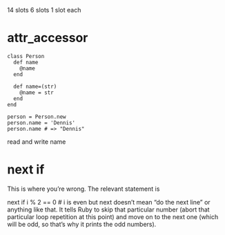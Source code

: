 14 slots 6 slots
1 slot each

# attr_accessor

```
class Person
  def name
    @name
  end

  def name=(str)
    @name = str
  end
end

person = Person.new
person.name = 'Dennis'
person.name # => "Dennis"
```

read and write name

# next if

This is where you’re wrong. The relevant statement is

next if i % 2 == 0     # i is even
but next doesn’t mean “do the next line” or anything like that. It tells Ruby to skip that particular number (abort that particular loop repetition at this point) and move on to the next one (which will be odd, so that’s why it prints the odd numbers).